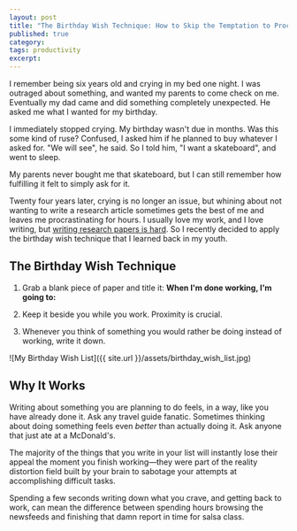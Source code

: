 ```yaml
---
layout: post
title: "The Birthday Wish Technique: How to Skip the Temptation to Procrastinate"
published: true
category:
tags: productivity
excerpt:
---
```


I remember being six years old and crying in my bed one night. I was outraged about something, and wanted my parents to come check on me. Eventually my dad came and did something completely unexpected. He asked me what I wanted for my birthday.

I immediately stopped crying. My birthday wasn't due in months. Was this some kind of ruse? Confused, I asked him if he planned to buy whatever I asked for. "We will see", he said. So I told him, "I want a skateboard", and went to sleep.

My parents never bought me that skateboard, but I can still remember how fulfilling it felt to simply ask for it.

Twenty four years later, crying is no longer an issue, but whining about not wanting to write a research article sometimes gets the best of me and leaves me procrastinating for hours. I usually love my work, and I love writing, but [writing research papers is hard](http://reasoniamhere.com/2013/09/08/writing-advice-for-scientists/). So I recently decided to apply the birthday wish technique that I learned back in my youth.

## The Birthday Wish Technique

1. Grab a blank piece of paper and title it: **When I'm done working, I'm going to:**

2. Keep it beside you while you work. Proximity is crucial.

3. Whenever you think of something you would rather be doing instead of working, write it down.

![My Birthday Wish List]({{ site.url }}/assets/birthday_wish_list.jpg)

## Why It Works

Writing about something you are planning to do feels, in a way, like you have already done it. Ask any travel guide fanatic. Sometimes thinking about doing something feels even *better* than actually doing it. Ask anyone that just ate at a McDonald's.

The majority of the things that you write in your list will instantly lose their appeal the moment you finish working—they were part of the reality distortion field built by your brain to sabotage your attempts at accomplishing difficult tasks.

Spending a few seconds writing down what you crave, and getting back to work, can mean the difference between spending hours browsing the newsfeeds and finishing that damn report in time for salsa class.

